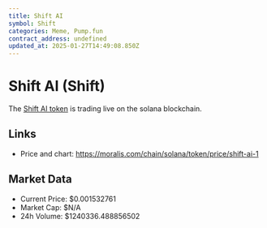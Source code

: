 ```yaml
---
title: Shift AI
symbol: Shift
categories: Meme, Pump.fun
contract_address: undefined
updated_at: 2025-01-27T14:49:08.850Z
---
```


# Shift AI (Shift)
The [Shift AI token](https://moralis.com/chain/solana/token/price/shift-ai-1) is trading live on the solana blockchain.

## Links
- Price and chart: https://moralis.com/chain/solana/token/price/shift-ai-1

## Market Data
- Current Price: $0.001532761
- Market Cap: $N/A
- 24h Volume: $1240336.488856502
